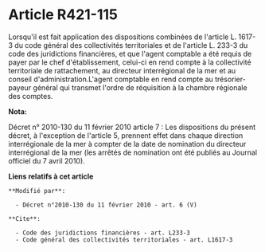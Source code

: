 # Article R421-115

Lorsqu'il est fait application des dispositions combinées de l'article L. 1617-3 du code général des collectivités
territoriales et de l'article L. 233-3 du code des juridictions financières, et que l'agent comptable a été requis de payer
par le chef d'établissement, celui-ci en rend compte à la collectivité territoriale de rattachement, au    directeur
interrégional de la mer et au conseil d'administration.L'agent comptable en rend compte au trésorier-payeur général qui
transmet l'ordre de réquisition à la chambre régionale des comptes.

**Nota:**

Décret n° 2010-130 du 11 février 2010 article 7 : Les dispositions du présent décret, à l'exception de l'article 5, prennent
effet dans chaque direction interrégionale de la mer à compter de la date de nomination du directeur interrégional de la mer
(les arrêtés de nomination ont été publiés au Journal officiel du 7 avril 2010).

**Liens relatifs à cet article**

	**Modifié par**:

	  - Décret n°2010-130 du 11 février 2010 - art. 6 (V)

	**Cite**:

	  - Code des juridictions financières - art. L233-3
	  - Code général des collectivités territoriales - art. L1617-3
